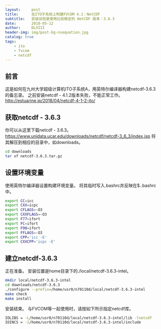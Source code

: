 ```yaml
---
layout:     post
title:      在ITO子系统上构建FVCOM 4.1：NetCDF
subtitle:   安装旧但是使用比较稳定的 NetCDF 版本：3.6.3
date:       2018-05-12
author:     DLXIII
header-img: img/post-bg-nsequation.jpg
catalog: true
tags:
    - ito
    - fvcom
    - netcdf
---
```



## 前言

这是如何在九州大学超级计算机ITO子系统A，用英特尔编译器构建netcdf-3.6.3的备忘录。
之前安装netcdf - 4.1.2版本失败，不能正常工作。
http://estuarine.jp/2018/04/netcdf-4-1-2-ito/


## 获取netcdf - 3.6.3

你可以从这里下载netcdf - 3.6.3。
https://www.unidata.ucar.edu/downloads/netcdf/netcdf-3_6_3/index.jsp
将其解压到相应的目录中，如downloads。

~~~bash
cd downloads
tar xf netcdf-3.6.3.tar.gz
~~~

## 设置环境变量

使用英特尔编译器设置构建环境变量。
将其临时写入.bashrc并反映在$..bashrc中。

~~~bash
export CC=icc
export CXX=icpc
export CFLAGS=-O3
export CXXFLAGS=-O3
export F77=ifort
export FC=ifort
export F90=ifort
export FFLAGS=-O3
export CPP='icc -E'
export CXXCPP='icpc -E'
~~~

## 建立netcdf-3.6.3

正在准备。
安装位置是home目录下的./local/netcdf-3.6.3-intel。

~~~bash
mkdir local/netcdf-3.6.3-intel
cd downloads/netcdf-3.6.3
./configure --prefix=/home/usr0/n70110d/local/netcdf-3.6.3-intel
make check
make install
~~~

安装结束。 
与FVCOM等一起使用时，请按如下所示指定netcdf库。

~~~bash
IOLIBS = -L/home/usr0/n70110d/local/netcdf-3.6.3-intel/lib -lnetcdf
IOINCS = -I/home/usr0/n70110d/local/netcdf-3.6.3-intel/include
~~~
